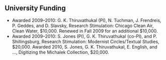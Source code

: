 ## University Funding

- Awarded 2009–2010: G. K. Thiruvathukal (PI), N. Tuchman, J. Frendreis, P. Geddes, and D. Slavsky, Research Stimulation: Chicago Clean Air, Clean Water, $10,000. Renewed in Fall 2009 for an additional $10,000. 
- Awarded 2009–2010: S. Jones (PI), G. K. Thiruvathukal (co-PI), and P. Shillingsburg, Research Stimulation: Modernist Circles/Textual Studies, $20,000. 
Awarded 2010, S. Jones, G. K. Thiruvathukal, E. English, and …, Digitizing the Michalek Collection, $20,000.
